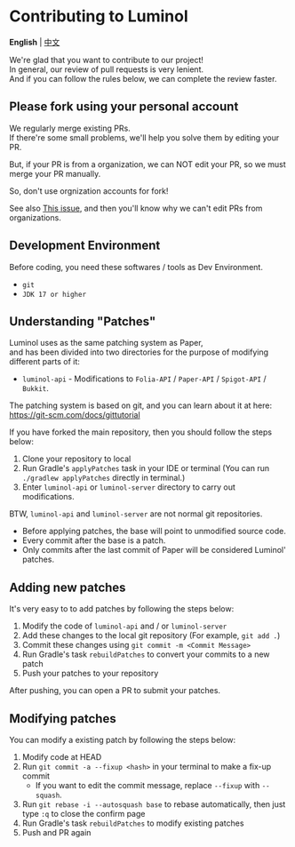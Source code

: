 Contributing to Luminol
===========

**English** | [中文](./CONTRIBUTING_cn.md)

We're glad that you want to contribute to our project!  
In general, our review of pull requests is very lenient.  
And if you can follow the rules below, we can complete the review faster.

## Please fork using your personal account

We regularly merge existing PRs.  
If there're some small problems, we'll help you solve them by editing your PR.

But, if your PR is from a organization, we can NOT edit your PR, so we must merge your PR manually.

So, don't use orgnization accounts for fork!

See also [This issue](https://github.com/isaacs/github/issues/1681), and then you'll know why we can't edit PRs from organizations.

## Development Environment

Before coding, you need these softwares / tools as Dev Environment.

- `git`
- `JDK 17 or higher`

## Understanding "Patches"

Luminol uses as the same patching system as Paper,  
and has been divided into two directories for the purpose of modifying different parts of it:

- `luminol-api` - Modifications to `Folia-API` / `Paper-API` / `Spigot-API` / `Bukkit`.

The patching system is based on git, and you can learn about it at here: <https://git-scm.com/docs/gittutorial>

If you have forked the main repository, then you should follow the steps below:

1. Clone your repository to local
2. Run Gradle's `applyPatches` task in your IDE or terminal (You can run `./gradlew applyPatches` directly in terminal.)
3. Enter `luminol-api` or `luminol-server` directory to carry out modifications.

BTW, `luminol-api` and `luminol-server` are not normal git repositories.

- Before applying patches, the base will point to unmodified source code.
- Every commit after the base is a patch.
- Only commits after the last commit of Paper will be considered Luminol' patches.

## Adding new patches

It's very easy to to add patches by following the steps below:

1. Modify the code of `luminol-api` and / or `luminol-server`
2. Add these changes to the local git repository (For example, `git add .`)
3. Commit these changes using `git commit -m <Commit Message>`
4. Run Gradle's task `rebuildPatches` to convert your commits to a new patch
5. Push your patches to your repository

After pushing, you can open a PR to submit your patches.

## Modifying patches

You can modify a existing patch by following the steps below:

1. Modify code at HEAD
2. Run `git commit -a --fixup <hash>` in your terminal to make a fix-up commit
    - If you want to edit the commit message, replace `--fixup` with `--squash`.
3. Run `git rebase -i --autosquash base` to rebase automatically, then just type `:q` to close the confirm page
4. Run Gradle's task `rebuildPatches` to modify existing patches
5. Push and PR again